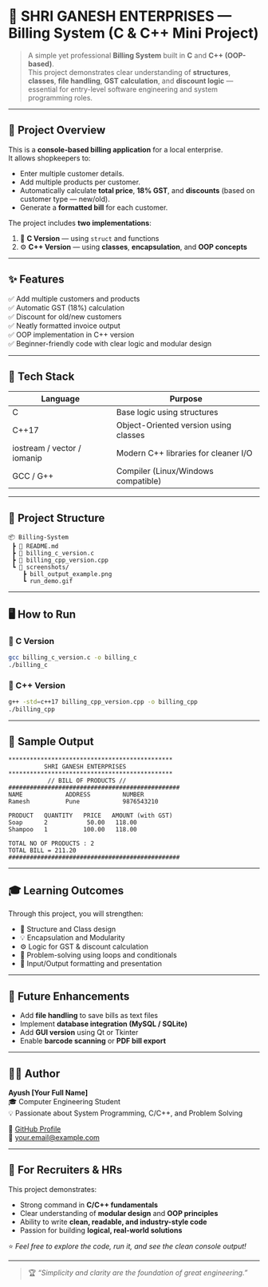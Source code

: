 # 💼 SHRI GANESH ENTERPRISES — Billing System (C & C++ Mini Project)

> A simple yet professional **Billing System** built in **C** and **C++ (OOP-based)**.  
> This project demonstrates clear understanding of **structures**, **classes**, **file handling**, **GST calculation**, and **discount logic** — essential for entry-level software engineering and system programming roles.

---

## 🧠 Project Overview

This is a **console-based billing application** for a local enterprise.  
It allows shopkeepers to:
- Enter multiple customer details.
- Add multiple products per customer.
- Automatically calculate **total price**, **18% GST**, and **discounts** (based on customer type — new/old).
- Generate a **formatted bill** for each customer.

The project includes **two implementations**:
1. 🧮 **C Version** — using `struct` and functions  
2. ⚙️ **C++ Version** — using **classes**, **encapsulation**, and **OOP concepts**

---

## ✨ Features

✅ Add multiple customers and products  
✅ Automatic GST (18%) calculation  
✅ Discount for old/new customers  
✅ Neatly formatted invoice output  
✅ OOP implementation in C++ version  
✅ Beginner-friendly code with clear logic and modular design  

---

## 🧰 Tech Stack

| Language | Purpose |
|-----------|----------|
| C | Base logic using structures |
| C++17 | Object-Oriented version using classes |
| iostream / vector / iomanip | Modern C++ libraries for cleaner I/O |
| GCC / G++ | Compiler (Linux/Windows compatible) |

---

## 📂 Project Structure

```
📦 Billing-System
 ┣ 📜 README.md
 ┣ 📜 billing_c_version.c
 ┣ 📜 billing_cpp_version.cpp
 ┗ 📸 screenshots/
    ┣ bill_output_example.png
    ┗ run_demo.gif
```

---

## 🖥️ How to Run

### 🔹 C Version
```bash
gcc billing_c_version.c -o billing_c
./billing_c
```

### 🔹 C++ Version
```bash
g++ -std=c++17 billing_cpp_version.cpp -o billing_cpp
./billing_cpp
```

---

## 📸 Sample Output

```
**********************************************
          SHRI GANESH ENTERPRISES 
**********************************************
           // BILL OF PRODUCTS //
################################################
NAME            ADDRESS         NUMBER
Ramesh          Pune            9876543210

PRODUCT   QUANTITY   PRICE   AMOUNT (with GST)
Soap      2           50.00   118.00
Shampoo   1          100.00   118.00

TOTAL NO OF PRODUCTS : 2
TOTAL BILL = 211.20
################################################
```

---

## 🎓 Learning Outcomes

Through this project, you will strengthen:
- 🧩 Structure and Class design  
- 💡 Encapsulation and Modularity  
- ⚙️ Logic for GST & discount calculation  
- 🧠 Problem-solving using loops and conditionals  
- 💬 Input/Output formatting and presentation  

---

## 🚀 Future Enhancements

- Add **file handling** to save bills as text files  
- Implement **database integration (MySQL / SQLite)**  
- Add **GUI version** using Qt or Tkinter  
- Enable **barcode scanning** or **PDF bill export**

---

## 🧑‍💻 Author

**Ayush [Your Full Name]**  
🎓 Computer Engineering Student  
💡 Passionate about System Programming, C/C++, and Problem Solving  

🔗 [GitHub Profile](https://github.com/yourusername)  
📧 your.email@example.com  

---

## 💬 For Recruiters & HRs

This project demonstrates:
- Strong command in **C/C++ fundamentals**  
- Clear understanding of **modular design** and **OOP principles**  
- Ability to write **clean, readable, and industry-style code**  
- Passion for building **logical, real-world solutions**

⭐ *Feel free to explore the code, run it, and see the clean console output!*

---

> 🏆 *“Simplicity and clarity are the foundation of great engineering.”*
